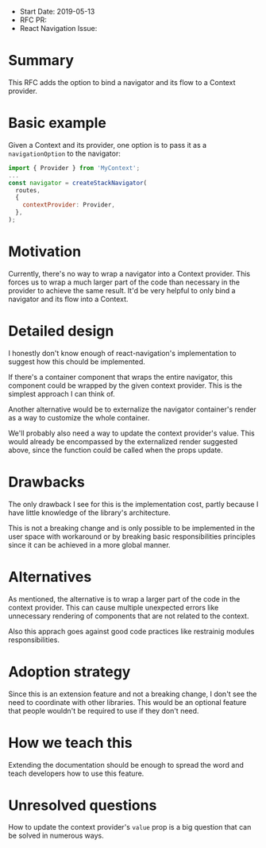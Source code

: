 - Start Date: 2019-05-13
- RFC PR:
- React Navigation Issue:

# Summary

This RFC adds the option to bind a navigator and its flow to a Context provider.

# Basic example

Given a Context and its provider, one option is to pass it as a `navigationOption` to the navigator:

```js
import { Provider } from 'MyContext';
...
const navigator = createStackNavigator(
  routes,
  {
    contextProvider: Provider,
  },
);
```

# Motivation

Currently, there's no way to wrap a navigator into a Context provider. This forces us to wrap a much
larger part of the code than necessary in the provider to achieve the same result. It'd be very
helpful to only bind a navigator and its flow into a Context.

# Detailed design

I honestly don't know enough of react-navigation's implementation to suggest how this chould be
implemented.

If there's a container component that wraps the entire navigator, this component could be wrapped by
the given context provider. This is the simplest approach I can think of.

Another alternative would be to externalize the navigator container's render as a way to customize
the whole container.

We'll probably also need a way to update the context provider's value. This would already be
encompassed by the externalized render suggested above, since the function could be called when the
props update.

# Drawbacks

The only drawback I see for this is the implementation cost, partly because I have little knowledge
of the library's architecture.

This is not a breaking change and is only possible to be implemented in the user space with workaround
or by breaking basic responsibilities principles since it can be achieved in a more global manner.

# Alternatives

As mentioned, the alternative is to wrap a larger part of the code in the context provider. This can
cause multiple unexpected errors like unnecessary rendering of components that are not related to the
context.

Also this apprach goes against good code practices like restrainig modules responsibilities.

# Adoption strategy

Since this is an extension feature and not a breaking change, I don't see the need to coordinate with
other libraries. This would be an optional feature that people wouldn't be required to use if they
don't need.

# How we teach this

Extending the documentation should be enough to spread the word and teach developers how to use this
feature.

# Unresolved questions

How to update the context provider's `value` prop is a big question that can be solved in numerous
ways.